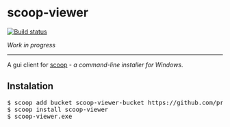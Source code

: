 scoop-viewer
=

[![Build status](https://ci.appveyor.com/api/projects/status/hlkmvdo8r6nypgc9?svg=true)](https://ci.appveyor.com/project/prezesp/scoop-viewer)

_Work in progress_

---

A gui client for [scoop](http://scoop.sh) - _a command-line installer for Windows_.


Instalation
-
<pre>
$ scoop add bucket scoop-viewer-bucket https://github.com/prezesp/scoop-viewer-bucket.git
$ scoop install scoop-viewer
$ scoop-viewer.exe
</pre>

